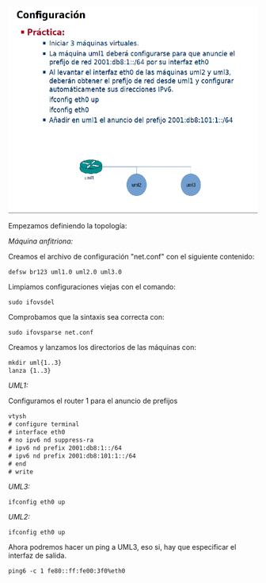 ![](images/practica.png)

Empezamos definiendo la topología:

*Máquina anfitriona:*

Creamos el archivo de configuración "net.conf" con el siguiente contenido:
<pre><code>defsw br123 uml1.0 uml2.0 uml3.0</code></pre>

Limpiamos configuraciones viejas con el comando:
<pre><code>sudo ifovsdel</code></pre>

Comprobamos que la sintaxis sea correcta con:
<pre><code>sudo ifovsparse net.conf</code></pre>

Creamos y lanzamos los directorios de las máquinas con:
<pre><code>mkdir uml{1..3}
lanza {1..3}</code></pre>


*UML1:*

Configuramos el router 1 para el anuncio de prefijos
<pre><code>vtysh
# configure terminal
# interface eth0
# no ipv6 nd suppress-ra
# ipv6 nd prefix 2001:db8:1::/64
# ipv6 nd prefix 2001:db8:101:1::/64
# end
# write</code></pre>

*UML3:*

<pre><code>ifconfig eth0 up</code></pre>

*UML2:*
<pre><code>ifconfig eth0 up</code></pre>
Ahora podremos hacer un ping a UML3, eso si, hay que especificar el interfaz de salida.
<pre><code>ping6 -c 1 fe80::ff:fe00:3f0%eth0</code></pre>

